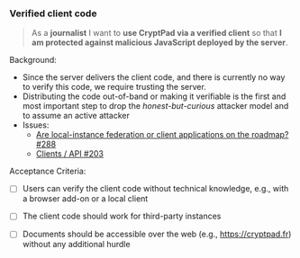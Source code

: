 ### Verified client code

> As a **journalist** I want to **use CryptPad via a verified client** so that
> **I am protected against malicious JavaScript deployed by the server**.

Background:

* Since the server delivers the client code, and there is currently no way to
  verify this code, we require trusting the server.
* Distributing the code out-of-band or making it verifiable is the first and
  most important step to drop the _honest-but-curious_ attacker model and to
  assume an active attacker
* Issues:
  * [Are local-instance federation or client applications on the roadmap?
    #288](https://github.com/xwiki-labs/cryptpad/issues/288)
  * [Clients / API #203](https://github.com/xwiki-labs/cryptpad/issues/203)

Acceptance Criteria:

* [ ] Users can verify the client code without technical knowledge, e.g., with a
  browser add-on or a local client
* [ ] The client code should work for third-party instances
* [ ] Documents should be accessible over the web (e.g., <https://cryptpad.fr>)
  without any additional hurdle

